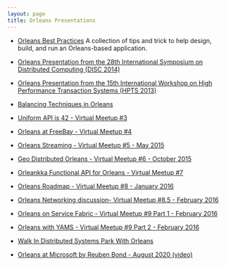 ```yaml
---
layout: page
title: Orleans Presentations
---
```



* [Orleans Best Practices](http://research.microsoft.com/apps/pubs/default.aspx?id=244727) A collection of tips and trick to help design, build, and run an Orleans-based application.

* [Orleans Presentation from the 28th International Symposium on Distributed Computing (DISC 2014)](http://research.microsoft.com/en-US/people/philbe/disckeyotephilbefinal.pdf)

* [Orleans Presentation from the 15th International Workshop on High Performance Transaction Systems (HPTS 2013)](http://www.hpts.ws/papers/2013/Bykov.pdf)

* [Balancing Techniques in Orleans](Balancing%20Techniques%20in%20Orleans.pptx)

* [Uniform API is 42 - Virtual Meetup #3]((VM03)%20Uniform%20Api%20is%2042.pptx)

* [Orleans at FreeBay - Virtual Meetup #4](VM-4%20-%20Using%20Orleans%20at%20FreeBay.pptx)

* [Orleans Streaming - Virtual Meetup #5 - May 2015](Orleans%20Streaming%20-%20Virtual%20meetup%20-%205-22-2015.pptx)

* [Geo Distributed Orleans - Virtual Meetup #6 - October 2015](VM-6%20-%20Orleans-Geo-Replication.pptx)

* [Orleankka Functional API for Orleans - Virtual Meetup #7]((VM07)%20Orleankka%20Functional%20API%20for%20Orleans.pptx)

* [Orleans Roadmap - Virtual Meetup #8 - January 2016](Orleans%20Roadmap%201-21-2016.pptx)

* [Orleans Networking discussion- Virtual Meetup #8.5 - February 2016](VM-8.5%20-%20Orleans%20Networking.pptx)

* [Orleans on Service Fabric - Virtual Meetup #9 Part 1 - February 2016](VM-9%20-%20Part.1%20Orleans-on-Service-Fabric.pptx)

* [Orleans with YAMS - Virtual Meetup #9 Part 2 - February 2016](VM-9%20-%20Part.2%20Orleans-with-YAMS.pptx)

* [Walk In Distributed Systems Park With Orleans]((FWDAYSKIEV2016)%20Walk.In.Distributed.Systems.Park.With.Orleans.pptx)

* [Orleans at Microsoft by Reuben Bond - August 2020 (video)](https://www.youtube.com/watch?v=KhgYlvGLv9c)
